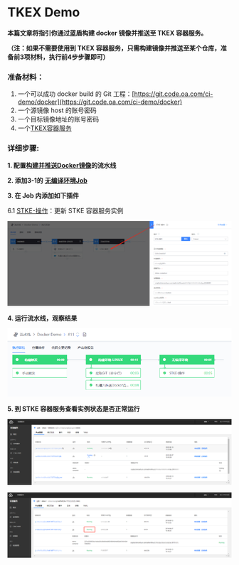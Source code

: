 # TKEX Demo

**本篇文章将指引你通过蓝盾构建 docker 镜像并推送至 TKEX 容器服务。**

**（注：如果不需要使用到 TKEX 容器服务，只需构建镜像并推送至某个仓库，准备前3项材料，执行前4步步骤即可）**

### 准备材料： <a href="#tkexdemo-zhun-bei-cai-liao" id="tkexdemo-zhun-bei-cai-liao"></a>

1. 一个可以成功 docker build 的 Git 工程：[https://git.code.oa.com/ci-demo/docker](https://git.code.oa.com/ci-demo/docker)
2. 一个源镜像 host 的账号密码
3. 一个目标镜像地址的账号密码
4. 一个[TKEX容器服务](http://kubernetes.oa.com)

### 详细步骤: <a href="#tkexdemo-xiang-xi-bu-zhou" id="tkexdemo-xiang-xi-bu-zhou"></a>

**1. 配置**[**构建并推送Docker镜像**](http://devops.oa.com/console/store/atomStore/detail/atom/DockerBuildAndPushImage)**的流水线**

**2. 添加3-1的** [**无编译环境Job**](http://iwiki.oa.com/pages/viewpage.action?pageId=10718789)

**3. 在 Job 内添加如下插件**

6.1 [STKE-操作](http://devops.oa.com/console/store/atomStore/detail/atom/stkeAtom)：更新 STKE 容器服务实例&#x20;

![](<../../.gitbook/assets/image (5).png>)

**4. 运行流水线，观察结果**

![](<../../.gitbook/assets/image (28).png>)

**5. 到 STKE 容器服务查看实例状态是否正常运行**

![](<../../.gitbook/assets/image (7).png>)

![](<../../.gitbook/assets/image (23).png>)
